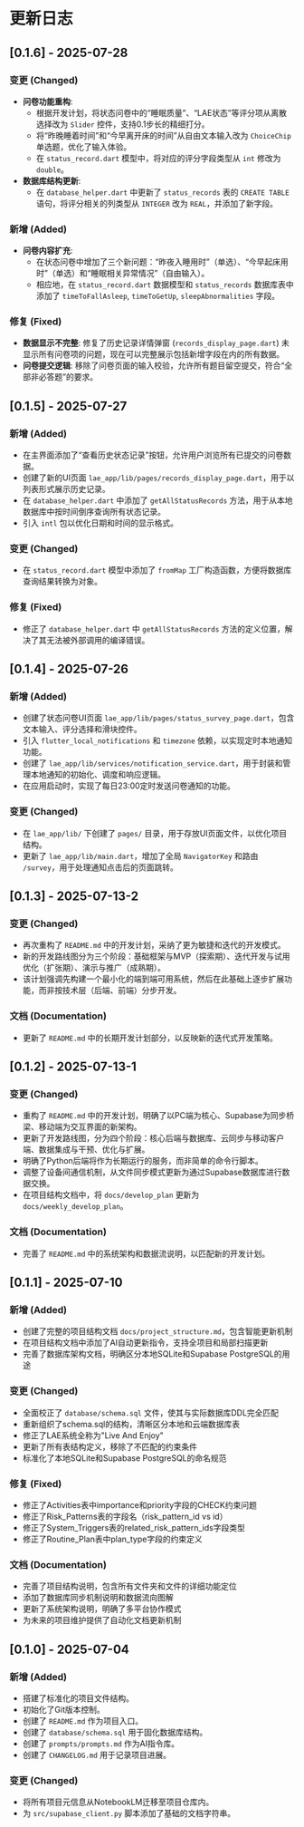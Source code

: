 # 更新日志
## [0.1.6] - 2025-07-28

### 变更 (Changed)
- **问卷功能重构**:
    - 根据开发计划，将状态问卷中的“睡眠质量”、“LAE状态”等评分项从离散选择改为 `Slider` 控件，支持0.1步长的精细打分。
    - 将“昨晚睡着时间”和“今早离开床的时间”从自由文本输入改为 `ChoiceChip` 单选题，优化了输入体验。
    - 在 `status_record.dart` 模型中，将对应的评分字段类型从 `int` 修改为 `double`。
- **数据库结构更新**:
    - 在 `database_helper.dart` 中更新了 `status_records` 表的 `CREATE TABLE` 语句，将评分相关的列类型从 `INTEGER` 改为 `REAL`，并添加了新字段。

### 新增 (Added)
- **问卷内容扩充**:
    - 在状态问卷中增加了三个新问题：“昨夜入睡用时”（单选）、“今早起床用时”（单选）和“睡眠相关异常情况”（自由输入）。
    - 相应地，在 `status_record.dart` 数据模型和 `status_records` 数据库表中添加了 `timeToFallAsleep`, `timeToGetUp`, `sleepAbnormalities` 字段。

### 修复 (Fixed)
- **数据显示不完整**: 修复了历史记录详情弹窗 (`records_display_page.dart`) 未显示所有问卷项的问题，现在可以完整展示包括新增字段在内的所有数据。
- **问卷提交逻辑**: 移除了问卷页面的输入校验，允许所有题目留空提交，符合“全部非必答题”的要求。


## [0.1.5] - 2025-07-27

### 新增 (Added)
- 在主界面添加了“查看历史状态记录”按钮，允许用户浏览所有已提交的问卷数据。
- 创建了新的UI页面 `lae_app/lib/pages/records_display_page.dart`，用于以列表形式展示历史记录。
- 在 `database_helper.dart` 中添加了 `getAllStatusRecords` 方法，用于从本地数据库中按时间倒序查询所有状态记录。
- 引入 `intl` 包以优化日期和时间的显示格式。

### 变更 (Changed)
- 在 `status_record.dart` 模型中添加了 `fromMap` 工厂构造函数，方便将数据库查询结果转换为对象。

### 修复 (Fixed)
- 修正了 `database_helper.dart` 中 `getAllStatusRecords` 方法的定义位置，解决了其无法被外部调用的编译错误。


## [0.1.4] - 2025-07-26

### 新增 (Added)
- 创建了状态问卷UI页面 `lae_app/lib/pages/status_survey_page.dart`，包含文本输入、评分选择和滑块控件。
- 引入 `flutter_local_notifications` 和 `timezone` 依赖，以实现定时本地通知功能。
- 创建了 `lae_app/lib/services/notification_service.dart`，用于封装和管理本地通知的初始化、调度和响应逻辑。
- 在应用启动时，实现了每日23:00定时发送问卷通知的功能。

### 变更 (Changed)
- 在 `lae_app/lib/` 下创建了 `pages/` 目录，用于存放UI页面文件，以优化项目结构。
- 更新了 `lae_app/lib/main.dart`，增加了全局 `NavigatorKey` 和路由 `/survey`，用于处理通知点击后的页面跳转。


## [0.1.3] - 2025-07-13-2

### 变更 (Changed)
- 再次重构了 `README.md` 中的开发计划，采纳了更为敏捷和迭代的开发模式。
- 新的开发路线图分为三个阶段：基础框架与MVP（探索期）、迭代开发与试用优化（扩张期）、演示与推广（成熟期）。
- 该计划强调先构建一个最小化的端到端可用系统，然后在此基础上逐步扩展功能，而非按技术层（后端、前端）分步开发。

### 文档 (Documentation)
- 更新了 `README.md` 中的长期开发计划部分，以反映新的迭代式开发策略。

## [0.1.2] - 2025-07-13-1

### 变更 (Changed)
- 重构了 `README.md` 中的开发计划，明确了以PC端为核心、Supabase为同步桥梁、移动端为交互界面的新架构。
- 更新了开发路线图，分为四个阶段：核心后端与数据库、云同步与移动客户端、数据集成与干预、优化与扩展。
- 明确了Python后端将作为长期运行的服务，而非简单的命令行脚本。
- 调整了设备间通信机制，从文件同步模式更新为通过Supabase数据库进行数据交换。
- 在项目结构文档中，将 `docs/develop_plan` 更新为 `docs/weekly_develop_plan`。

### 文档 (Documentation)
- 完善了 `README.md` 中的系统架构和数据流说明，以匹配新的开发计划。

## [0.1.1] - 2025-07-10

### 新增 (Added)
- 创建了完整的项目结构文档 `docs/project_structure.md`，包含智能更新机制
- 在项目结构文档中添加了AI自动更新指令，支持全项目和局部扫描更新
- 完善了数据库架构文档，明确区分本地SQLite和Supabase PostgreSQL的用途

### 变更 (Changed)
- 全面校正了 `database/schema.sql` 文件，使其与实际数据库DDL完全匹配
- 重新组织了schema.sql的结构，清晰区分本地和云端数据库表
- 修正了LAE系统全称为"Live And Enjoy"
- 更新了所有表结构定义，移除了不匹配的约束条件
- 标准化了本地SQLite和Supabase PostgreSQL的命名规范

### 修复 (Fixed)
- 修正了Activities表中importance和priority字段的CHECK约束问题
- 修正了Risk_Patterns表的字段名（risk_pattern_id vs id）
- 修正了System_Triggers表的related_risk_pattern_ids字段类型
- 修正了Routine_Plan表中plan_type字段的约束定义

### 文档 (Documentation)
- 完善了项目结构说明，包含所有文件夹和文件的详细功能定位
- 添加了数据库同步机制说明和数据流向图解
- 更新了系统架构说明，明确了多平台协作模式
- 为未来的项目维护提供了自动化文档更新机制

## [0.1.0] - 2025-07-04

### 新增 (Added)
- 搭建了标准化的项目文件结构。
- 初始化了Git版本控制。
- 创建了 `README.md` 作为项目入口。
- 创建了 `database/schema.sql` 用于固化数据库结构。
- 创建了 `prompts/prompts.md` 作为AI指令库。
- 创建了 `CHANGELOG.md` 用于记录项目进展。

### 变更 (Changed)
- 将所有项目元信息从NotebookLM迁移至项目仓库内。
- 为 `src/supabase_client.py` 脚本添加了基础的文档字符串。